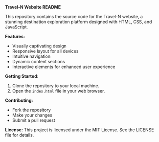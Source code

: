 **Travel-N Website README**

This repository contains the source code for the Travel-N website, a stunning destination exploration platform designed with HTML, CSS, and JavaScript.

**Features:**
- Visually captivating design
- Responsive layout for all devices
- Intuitive navigation
- Dynamic content sections
- Interactive elements for enhanced user experience

**Getting Started:**
1. Clone the repository to your local machine.
2. Open the `index.html` file in your web browser.

**Contributing:**
- Fork the repository
- Make your changes
- Submit a pull request

**License:**
This project is licensed under the MIT License. See the LICENSE file for details.
